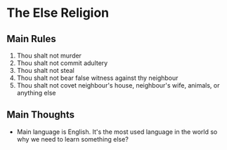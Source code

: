 # The Else Religion
## Main Rules
1. Thou shalt not murder
2. Thou shalt not commit adultery
3. Thou shalt not steal
4. Thou shalt not bear false witness against thy neighbour
5. Thou shalt not covet neighbour's house, neighbour's wife, animals, or anything else

## Main Thoughts

- Main language is English. It's the most used language in the world so why we need to learn something else?

